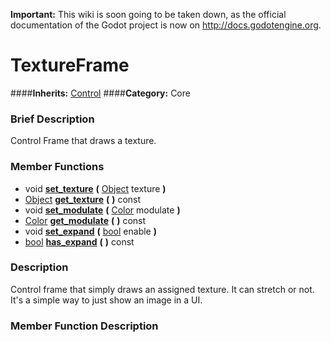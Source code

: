 **Important:** This wiki is soon going to be taken down, as the official documentation of the Godot project is now on http://docs.godotengine.org.

#  TextureFrame  
####**Inherits:** [Control](class_control)
####**Category:** Core

###  Brief Description  
Control Frame that draws a texture.

###  Member Functions 
  * void  **[set&#95;texture](#set_texture)**  **(** [Object](class_object) texture  **)**
  * [Object](class_object)  **[get&#95;texture](#get_texture)**  **(** **)** const
  * void  **[set&#95;modulate](#set_modulate)**  **(** [Color](class_color) modulate  **)**
  * [Color](class_color)  **[get&#95;modulate](#get_modulate)**  **(** **)** const
  * void  **[set&#95;expand](#set_expand)**  **(** [bool](class_bool) enable  **)**
  * [bool](class_bool)  **[has&#95;expand](#has_expand)**  **(** **)** const

###  Description  
Control frame that simply draws an assigned texture. It can stretch or not. It's a simple way to just show an image in a UI.

###  Member Function Description  
